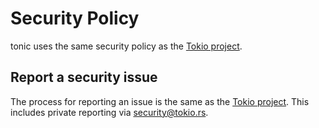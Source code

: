 # Security Policy

tonic uses the same security policy as the [Tokio project][tokio-security].

## Report a security issue

The process for reporting an issue is the same as the [Tokio project][tokio-security]. This includes private reporting via security@tokio.rs.

[tokio-security]: https://github.com/tokio-rs/tokio/security/policy
